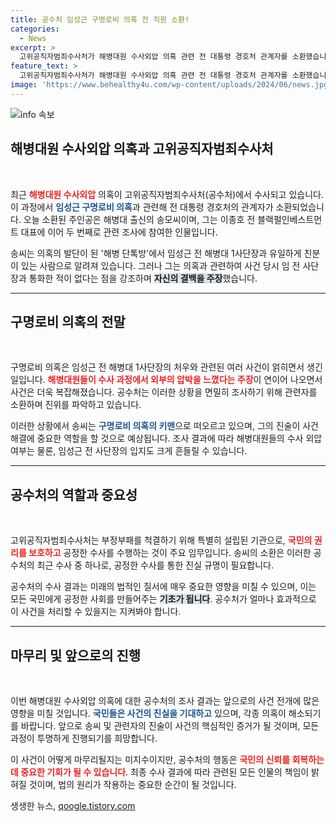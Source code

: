 ```yaml
---
title: 공수처 임성근 구명로비 의혹 전 직원 소환!
categories:
  - News
excerpt: >
  고위공직자범죄수사처가 해병대원 수사외압 의혹 관련 전 대통령 경호처 관계자를 소환했습니다. 송씨는 임성근 전 해병대 사단장과 친분이 있지만 구명로비 의혹은 부인하고 있어 진실 여부에 대한 궁금증이 증폭되고 있습니다.
feature_text: >
  고위공직자범죄수사처가 해병대원 수사외압 의혹 관련 전 대통령 경호처 관계자를 소환했습니다. 송씨는 임성근 전 해병대 사단장과 친분이 있지만 구명로비 의혹은 부인하고 있어 진실 여부에 대한 궁금증이 증폭되고 있습니다.
image: 'https://www.behealthy4u.com/wp-content/uploads/2024/06/news.jpg'
---
```


<p><img src="https://www.behealthy4u.com/wp-content/uploads/2024/06/news.jpg" alt="info 속보" /></p>

<h2 data-ke-size="size26">해병대원 수사외압 의혹과 고위공직자범죄수사처</h2>

<p data-ke-size="size16">&nbsp;</p>

<p data-ke-size="size16">최근 <b><span style="color: #ee2323;">해병대원 수사외압</span></b> 의혹이 고위공직자범죄수사처(공수처)에서 수사되고 있습니다. 이 과정에서 <b><span style="color: #1a5490;">임성근 구명로비 의혹</span></b>과 관련해 전 대통령 경호처의 관계자가 소환되었습니다. 오늘 소환된 주인공은 해병대 출신의 송모씨이며, 그는 이종호 전 블랙펄인베스트먼트 대표에 이어 두 번째로 관련 조사에 참여한 인물입니다.</p>

<p data-ke-size="size16">송씨는 의혹의 발단이 된 '해병 단톡방'에서 임성근 전 해병대 1사단장과 유일하게 친분이 있는 사람으로 알려져 있습니다. 그러나 그는 의혹과 관련하여 사건 당시 임 전 사단장과 통화한 적이 없다는 점을 강조하며 <b><span style="background-color: #21538527;">자신의 결백을 주장</span></b>했습니다.</p>

<hr>

<h2 data-ke-size="size26">구명로비 의혹의 전말</h2>

<p data-ke-size="size16">&nbsp;</p>

<p data-ke-size="size16">구명로비 의혹은 임성근 전 해병대 1사단장의 처우와 관련된 여러 사건이 얽히면서 생긴 일입니다. <b><span style="color: #ee2323;">해병대원들이 수사 과정에서 외부의 압박을 느꼈다는 주장</span></b>이 연이어 나오면서 사건은 더욱 복잡해졌습니다. 공수처는 이러한 상황을 면밀히 조사하기 위해 관련자를 소환하며 진위를 파악하고 있습니다.</p>

<p data-ke-size="size16">이러한 상황에서 송씨는 <b><span style="color: #1a5490;">구명로비 의혹의 키맨</span></b>으로 떠오르고 있으며, 그의 진술이 사건 해결에 중요한 역할을 할 것으로 예상됩니다. 조사 결과에 따라 해병대원들의 수사 외압 여부는 물론, 임성근 전 사단장의 입지도 크게 흔들릴 수 있습니다.</p>

<hr>

<h2 data-ke-size="size26">공수처의 역할과 중요성</h2>

<p data-ke-size="size16">&nbsp;</p>

<p data-ke-size="size16">고위공직자범죄수사처는 부정부패를 척결하기 위해 특별히 설립된 기관으로, <b><span style="color: #ee2323;">국민의 권리를 보호하고</span></b> 공정한 수사를 수행하는 것이 주요 임무입니다. 송씨의 소환은 이러한 공수처의 최근 수사 중 하나로, 공정한 수사를 통한 진실 규명이 필요합니다.</p>

<p data-ke-size="size16">공수처의 수사 결과는 미래의 법적인 질서에 매우 중요한 영향을 미칠 수 있으며, 이는 모든 국민에게 공정한 사회를 만들어주는 <b><span style="background-color: #21538527;">기초가 됩니다</span></b>. 공수처가 얼마나 효과적으로 이 사건을 처리할 수 있을지는 지켜봐야 합니다.</p>

<hr>

<h2 data-ke-size="size26">마무리 및 앞으로의 진행</h2>

<p data-ke-size="size16">&nbsp;</p>

<p data-ke-size="size16">이번 해병대원 수사외압 의혹에 대한 공수처의 조사 결과는 앞으로의 사건 전개에 많은 영향을 미칠 것입니다. <b><span style="color: #1a5490;">국민들은 사건의 진실을 기대하고</span></b> 있으며, 각종 의혹이 해소되기를 바랍니다. 앞으로 송씨 및 관련자의 진술이 사건의 핵심적인 증거가 될 것이며, 모든 과정이 투명하게 진행되기를 희망합니다.</p>

<p data-ke-size="size16">이 사건이 어떻게 마무리될지는 미지수이지만, 공수처의 행동은 <b><span style="color: #ee2323;">국민의 신뢰를 회복하는 데 중요한 기회가 될 수 있습니다</span></b>. 최종 수사 결과에 따라 관련된 모든 인물의 책임이 밝혀질 것이며, 법의 원리가 작용하는 중요한 순간이 될 것입니다.</p>

<p data-ke-size="size16"></p>
생생한 뉴스, <a href="https://qoogle.tistory.com" rel="dofollow">qoogle.tistory.com</a>


